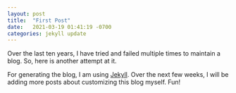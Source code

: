 ```yaml
---
layout: post
title:  "First Post"
date:   2021-03-19 01:41:19 -0700
categories: jekyll update
---
```



Over the last ten years, I have tried and failed multiple times to maintain a  blog. 
So, here is another attempt at it.

For generating the blog, I am using [Jekyll]. Over the next few
weeks, I will be adding more posts about customizing this blog myself. Fun! 



[Jekyll]: https://jekyllrb.com/
